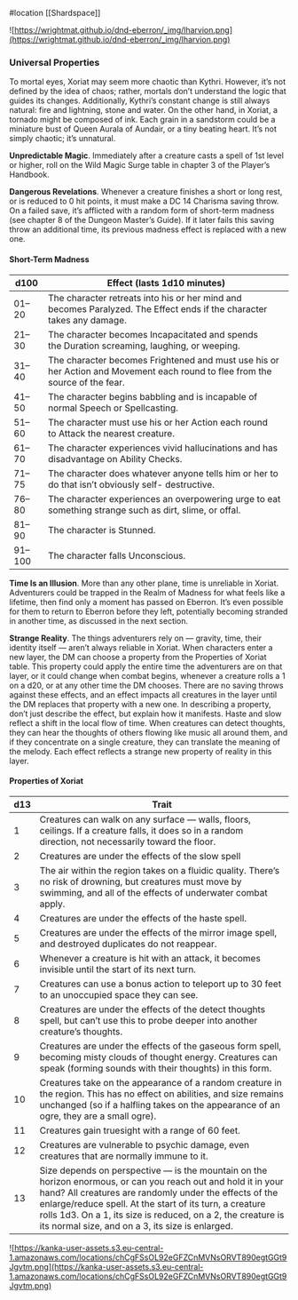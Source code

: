  #location [[Shardspace]]

![https://wrightmat.github.io/dnd-eberron/_img/lharvion.png](https://wrightmat.github.io/dnd-eberron/_img/lharvion.png)

### Universal Properties

To mortal eyes, Xoriat may seem more chaotic than Kythri. However, it’s not defined by the idea of chaos; rather, mortals don’t understand the logic that guides its changes. Additionally, Kythri’s constant change is still always natural: fire and lightning, stone and water. On the other hand, in Xoriat, a tornado might be composed of ink. Each grain in a sandstorm could be a miniature bust of Queen Aurala of Aundair, or a tiny beating heart. It’s not simply chaotic; it’s unnatural.

**Unpredictable Magic**. Immediately after a creature casts a spell of 1st level or higher, roll on the Wild Magic Surge table in chapter 3 of the Player’s Handbook.

**Dangerous Revelations**. Whenever a creature finishes a short or long rest, or is reduced to 0 hit points, it must make a DC 14 Charisma saving throw. On a failed save, it’s afflicted with a random form of short-term madness (see chapter 8 of the Dungeon Master’s Guide). If it later fails this saving throw an additional time, its previous madness effect is replaced with a new one.

#### Short-Term Madness

| d100 | Effect (lasts 1d10 minutes) |
| --- | --- |
| 01–20 | The character retreats into his or her mind and becomes Paralyzed. The Effect ends if the character takes any damage. |
| 21–30 | The character becomes Incapacitated and spends the Duration screaming, laughing, or weeping. |
| 31–40 | The character becomes Frightened and must use his or her Action and Movement each round to flee from the source of the fear. |
| 41–50 | The character begins babbling and is incapable of normal Speech or Spellcasting. |
| 51–60 | The character must use his or her Action each round to Attack the nearest creature. |
| 61–70 | The character experiences vivid hallucinations and has disadvantage on Ability Checks. |
| 71–75 | The character does whatever anyone tells him or her to do that isn’t obviously self-­ destructive. |
| 76–80 | The character experiences an overpowering urge to eat something strange such as dirt, slime, or offal. |
| 81–90 | The character is Stunned. |
| 91–100 | The character falls Unconscious. |

**Time Is an Illusion**. More than any other plane, time is unreliable in Xoriat. Adventurers could be trapped in the Realm of Madness for what feels like a lifetime, then find only a moment has passed on Eberron. It’s even possible for them to return to Eberron before they left, potentially becoming stranded in another time, as discussed in the next section.

**Strange Reality**. The things adventurers rely on — gravity, time, their identity itself — aren’t always reliable in Xoriat. When characters enter a new layer, the DM can choose a property from the Properties of Xoriat table. This property could apply the entire time the adventurers are on that layer, or it could change when combat begins, whenever a creature rolls a 1 on a d20, or at any other time the DM chooses. There are no saving throws against these effects, and an effect impacts all creatures in the layer until the DM replaces that property with a new one. In describing a property, don’t just describe the effect, but explain how it manifests. Haste and slow reflect a shift in the local flow of time. When creatures can detect thoughts, they can hear the thoughts of others flowing like music all around them, and if they concentrate on a single creature, they can translate the meaning of the melody. Each effect reflects a strange new property of reality in this layer.

#### Properties of Xoriat

| d13 | Trait                                                                                                                                                                                                                                                                                                                                                 |
| --- | ----------------------------------------------------------------------------------------------------------------------------------------------------------------------------------------------------------------------------------------------------------------------------------------------------------------------------------------------------- |
| 1   | Creatures can walk on any surface — walls, floors, ceilings. If a creature falls, it does so in a random direction, not necessarily toward the floor.                                                                                                                                                                                                   |
| 2   | Creatures are under the effects of the slow spell                                                                                                                                                                                                                                                                                                     |
| 3   | The air within the region takes on a fluidic quality. There’s no risk of drowning, but creatures must move by swimming, and all of the effects of underwater combat apply.                                                                                                                                                                            |
| 4   | Creatures are under the effects of the haste spell.                                                                                                                                                                                                                                                                                                   |
| 5   | Creatures are under the effects of the mirror image spell, and destroyed duplicates do not reappear.                                                                                                                                                                                                                                                  |
| 6   | Whenever a creature is hit with an attack, it becomes invisible until the start of its next turn.                                                                                                                                                                                                                                                     |
| 7   | Creatures can use a bonus action to teleport up to 30 feet to an unoccupied space they can see.                                                                                                                                                                                                                                                       |
| 8   | Creatures are under the effects of the detect thoughts spell, but can’t use this to probe deeper into another creature’s thoughts.                                                                                                                                                                                                                    |
| 9   | Creatures are under the effects of the gaseous form spell, becoming misty clouds of thought energy. Creatures can speak (forming sounds with their thoughts) in this form.                                                                                                                                                                            |
| 10  | Creatures take on the appearance of a random creature in the region. This has no effect on abilities, and size remains unchanged (so if a halfling takes on the appearance of an ogre, they are a small ogre).                                                                                                                                        |
| 11  | Creatures gain truesight with a range of 60 feet.                                                                                                                                                                                                                                                                                                     |
| 12  | Creatures are vulnerable to psychic damage, even creatures that are normally immune to it.                                                                                                                                                                                                                                                            |
| 13  | Size depends on perspective — is the mountain on the horizon enormous, or can you reach out and hold it in your hand? All creatures are randomly under the effects of the enlarge/reduce spell. At the start of its turn, a creature rolls 1d3. On a 1, its size is reduced, on a 2, the creature is its normal size, and on a 3, its size is enlarged. |

![https://kanka-user-assets.s3.eu-central-1.amazonaws.com/locations/chCgFSsOL92eGFZCnMVNsORVT890egtGGt9Jgvtm.png](https://kanka-user-assets.s3.eu-central-1.amazonaws.com/locations/chCgFSsOL92eGFZCnMVNsORVT890egtGGt9Jgvtm.png)